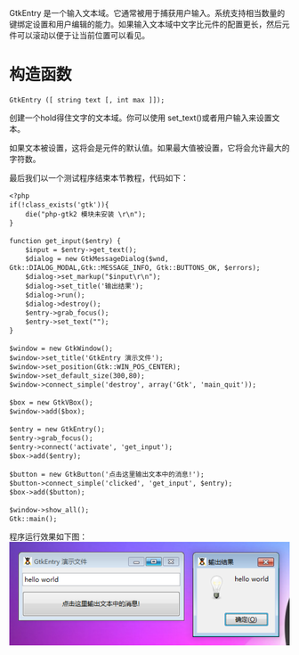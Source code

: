 GtkEntry 是一个输入文本域。它通常被用于捕获用户输入。系统支持相当数量的键绑定设置和用户编辑的能力。如果输入文本域中文字比元件的配置更长，然后元件可以滚动以便于让当前位置可以看见。

# 构造函数
~~~
GtkEntry ([ string text [, int max ]]); 
~~~
 
创建一个hold得住文字的文本域。你可以使用 set_text()或者用户输入来设置文本。

如果文本被设置，这将会是元件的默认值。如果最大值被设置，它将会允许最大的字符数。

最后我们以一个测试程序结束本节教程，代码如下：
~~~
<?php       
if(!class_exists('gtk')){       
    die("php-gtk2 模块未安装 \r\n");   
}   
  
function get_input($entry) {   
    $input = $entry->get_text();   
    $dialog = new GtkMessageDialog($wnd, Gtk::DIALOG_MODAL,Gtk::MESSAGE_INFO, Gtk::BUTTONS_OK, $errors);   
    $dialog->set_markup("$input\r\n");      
    $dialog->set_title('输出结果');   
    $dialog->run();      
    $dialog->destroy();   
    $entry->grab_focus();   
    $entry->set_text("");   
}   
  
$window = new GtkWindow();   
$window->set_title('GtkEntry 演示文件');   
$window->set_position(Gtk::WIN_POS_CENTER);   
$window->set_default_size(300,80);   
$window->connect_simple('destroy', array('Gtk', 'main_quit'));   
  
$box = new GtkVBox();   
$window->add($box);   
  
$entry = new GtkEntry();   
$entry->grab_focus();
$entry->connect('activate', 'get_input');   
$box->add($entry);   
  
$button = new GtkButton('点击这里输出文本中的消息!');   
$button->connect_simple('clicked', 'get_input', $entry);   
$box->add($button);   
  
$window->show_all();   
Gtk::main(); 
~~~ 

程序运行效果如下图：
![](image/screenshot_1482557043317.png)